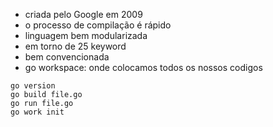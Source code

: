 - criada pelo Google em 2009
- o processo de compilação é rápido
- linguagem bem modularizada
- em torno de 25 keyword
- bem convencionada
- go workspace: onde colocamos todos os nossos codigos 

```
go version
go build file.go
go run file.go
go work init
```
